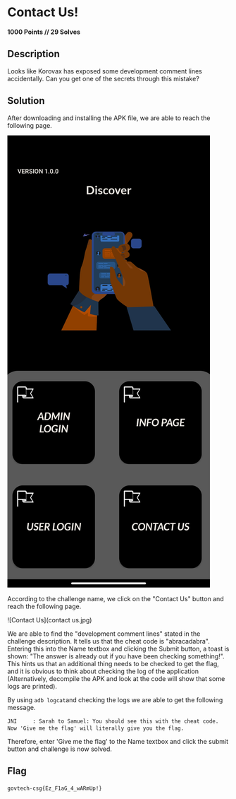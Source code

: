 # Contact Us!

**1000 Points // 29 Solves**



## Description

Looks like Korovax has exposed some development comment lines accidentally. Can you get one of the secrets through this mistake?



## Solution

After downloading and installing the APK file, we are able to reach the following page.

![Main](main.jpg)

According to the challenge name, we click on the "Contact Us" button and reach the following page.

![Contact Us](contact us.jpg)



We are able to find the "development comment lines" stated in the challenge description. It tells us that the cheat code is "abracadabra". Entering this into the Name textbox and clicking the Submit button, a toast is shown: "The answer is already out if you have been checking something!". This hints us that an additional thing needs to be checked to get the flag, and it is obvious to think about checking the log of the application (Alternatively, decompile the APK and look at the code will show that some logs are printed). 



By using `adb logcat`and checking the logs we are able to get the following message. 

```
JNI     : Sarah to Samuel: You should see this with the cheat code. Now 'Give me the flag' will literally give you the flag.
```

Therefore, enter 'Give me the flag' to the Name textbox and click the submit button and challenge is now solved.



## Flag

`govtech-csg{Ez_F1aG_4_wARmUp!}`

